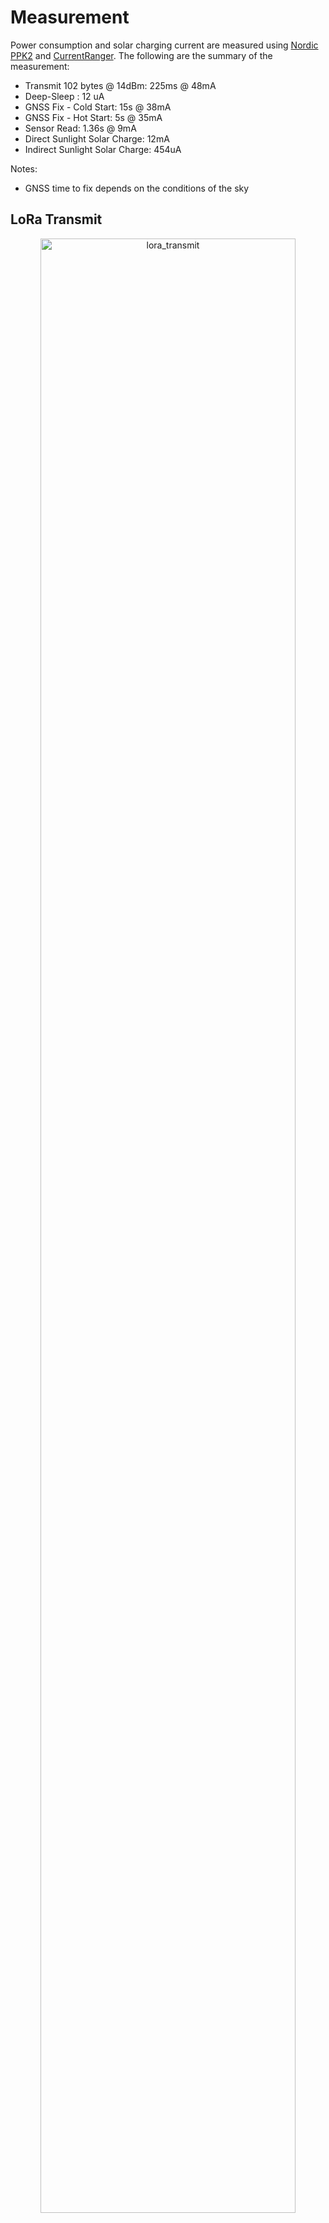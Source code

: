 # Measurement
Power consumption and solar charging current are measured using [Nordic PPK2](https://www.nordicsemi.com/Products/Development-hardware/Power-Profiler-Kit-2)  and [CurrentRanger](https://lowpowerlab.com/shop/product/152).
The following are the summary of the measurement:
- Transmit 102 bytes @ 14dBm:  225ms @ 48mA
- Deep-Sleep : 12 uA
- GNSS Fix - Cold Start: 15s @ 38mA
- GNSS Fix - Hot Start: 5s @ 35mA
- Sensor Read: 1.36s @ 9mA
- Direct Sunlight Solar Charge: 12mA
- Indirect Sunlight Solar Charge: 454uA

Notes: 
- GNSS time to fix depends on the conditions of the sky

## LoRa Transmit
<p align="center"><img src="https://github.com/teapotlaboratories/bwlr3d/raw/main/docs/measurement/simple_lora_application-lora_transmit.png" alt="lora_transmit"  width="90%" height="90%"/></p>

## Deep-Sleep
<p align="center"><img src="https://github.com/teapotlaboratories/bwlr3d/raw/main/docs/measurement/deep_sleep.png" alt="deep_sleep"  width="90%" height="90%"/></p>

## GNSS Fix - Cold Start
<p align="center"><img src="https://github.com/teapotlaboratories/bwlr3d/raw/main/docs/measurement/gnss_fix_cold_start.png" alt="gnss_fix-cold_start"  width="90%" height="90%"/></p>

## GNSS Fix - Hot Start
<p align="center"><img src="https://github.com/teapotlaboratories/bwlr3d/raw/main/docs/measurement/gnss_fix_hot.png" alt="gnss_fix-hot_start"  width="90%" height="90%"/></p>

## Sensor Read without GNSS Fix
<p align="center"><img src="https://github.com/teapotlaboratories/bwlr3d/raw/main/docs/measurement/sensor_read_without_gnss_fix.png" alt="sensor_read_without_gnss_fix"  width="90%" height="90%"/></p>

## Sensor Read with GNSS Fix
<p align="center"><img src="https://github.com/teapotlaboratories/bwlr3d/raw/main/docs/measurement/sensor_read_and_gnss_fix_hot_start.png" alt="sensor_read_and_gnss_fix_hot_start"  width="90%" height="90%"/></p>

## Simple LoRa Application - Sensor Read and GNSS Fix then Transmit
Power consumption for the **SimpleLoraApplication** when it read all sensor data, wait for GNSS fix and LoRa transmit
<p align="center"><img src="https://github.com/teapotlaboratories/bwlr3d/raw/main/docs/measurement/simple_lora_application-sensor_and_gnss_data_transmit.png" alt="simple_lora_application-sensor_and_gnss_data_transmit"  width="90%" height="90%"/></p>

## Simple LoRa Application - Sensor Read Fix then Transmit
Power consumption for the **SimpleLoraApplication** when it read all sensor data and LoRa transmit
<p align="center"><img src="https://github.com/teapotlaboratories/bwlr3d/raw/main/docs/measurement/simple_lora_application-sensor_data_transmit.png" alt="simple_lora_application-sensor_data_transmit"  width="90%" height="90%"/></p>

## Solar Charge - Direct Sunlight
<p align="center"><img src="https://github.com/teapotlaboratories/bwlr3d/raw/main/docs/measurement/solar_charge_direct_sunlight.jpg" alt="solar_charge_direct_sunlight"  width="90%" height="90%"/></p>

## Solar Charge - Indirect Sunlight
<p align="center"><img src="https://github.com/teapotlaboratories/bwlr3d/raw/main/docs/measurement/solar_charge_indirect_sunlight.jpg" alt="solar_charge_indirect_sunlight"  width="90%" height="90%"/></p>

## Solar Charge - Indirect Low Sunlight
<p align="center"><img src="https://github.com/teapotlaboratories/bwlr3d/raw/main/docs/measurement/solar_charge_indirect_low_sunlight.jpg" alt="solar_charge_indirect_low_sunlight"  width="90%" height="90%"/></p>

## Solar Charge - Indirect Very Low Sunlight
<p align="center"><img src="https://github.com/teapotlaboratories/bwlr3d/raw/main/docs/measurement/solar_charge_indirect_very_low_sunlight.jpg" alt="solar_charge_indirect_very_low_sunlight"  width="90%" height="90%"/></p>
